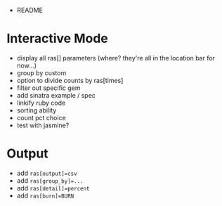 * README

Interactive Mode
================

* display all ras[] parameters
  (where? they're all in the location bar for now...)
* group by custom
* option to divide counts by ras[times]
* filter out specific gem
* add sinatra example / spec
* linkify ruby code
* sorting ability
* count pct choice
* test with jasmine?

Output
======

* add `ras[output]=csv`
* add `ras[group_by]=...`
* add `ras[detail]=percent`
* add `ras[burn]=BURN`
